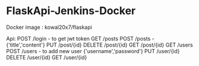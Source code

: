 # FlaskApi-Jenkins-Docker
 Docker image : kowal20x7/flaskapi

Api:
POST   /login    - to get jwt token
GET    /posts
POST   /posts    - {'title','content'}
PUT    /post/{id}
DELETE /post/{id}
GET    /post/{id}
GET    /users
POST   /users    - to add new user {'username','password'}
PUT    /user/{id}
DELETE /user/{id}
GET    /user/{id}
